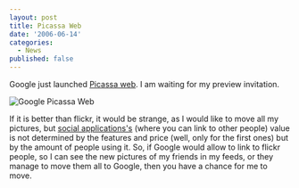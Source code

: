 ```yaml
---
layout: post
title: Picassa Web
date: '2006-06-14'
categories:
  - News
published: false
---
```


Google just launched [Picassa web][1]. I am waiting for my preview invitation.

![Google Picassa Web][2]

If it is better than flickr, it would be strange, as I would like to move all my pictures, but [social applications's][3] (where you can link to other people) value is not determined by the features and price (well, only for the first ones) but by the amount of people using it. So, if Google would allow to link to flickr people, so I can see the new pictures of my friends in my feeds, or they manage to move them all to Google, then you have a chance for me to move.

[1]: http://picasaweb.google.com/  
 [2]: https://www.google.com/accounts/pwapreview.jpg  
 [3]: http://en.wikipedia.org/wiki/Social_software

